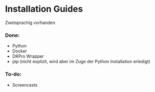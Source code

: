 # Installation Guides

Zweisprachig vorhanden

### Done:
- Python
- Docker
- DKPro Wrapper
- pip (nicht explizit, wird aber im Zuge der Python Installation erledigt)

### To-do:
- Screencasts
